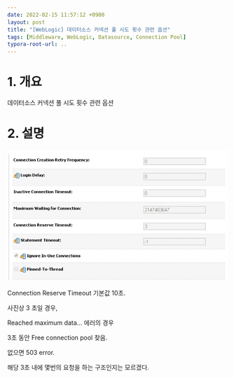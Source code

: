 ```yaml
---
date: 2022-02-15 11:57:12 +0900
layout: post
title: "[WebLogic] 데이터소스 커넥션 풀 시도 횟수 관련 옵션"
tags: [Middleware, WebLogic, Datasource, Connection Pool]
typora-root-url: ..
---
```



# 1. 개요

데이터소스 커넥션 풀 시도 횟수 관련 옵션



# 2. 설명

![Datasource_retry_options_1](/../assets/posts/images/01-WebLogic/Datasource_retry_options/Datasource_retry_options_1.png)



Connection Reserve Timeout 기본값 10초.

사진상 3 초일 경우,



Reached maximum data... 에러의 경우

3초 동안 Free connection pool 찾음.



없으면 503 error.



해당 3초 내에 몇번의 요청을 하는 구조인지는 모르겠다.
